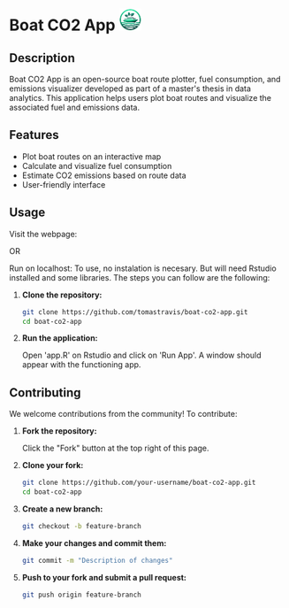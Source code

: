 # Boat CO2 App <img src="https://github.com/tomastravis/boat-co2-app/blob/main/www/logo.png" alt="Logo" width="40" />

## Description

Boat CO2 App is an open-source boat route plotter, fuel consumption, and emissions visualizer developed as part of a master's thesis in data analytics. This application helps users plot boat routes and visualize the associated fuel and emissions data.

## Features

- Plot boat routes on an interactive map
- Calculate and visualize fuel consumption
- Estimate CO2 emissions based on route data
- User-friendly interface

## Usage

Visit the webpage: 

OR

Run on localhost: To use, no instalation is necesary. But will need Rstudio installed and some libraries. The steps you can follow are the following:

1. **Clone the repository:**

    ```bash
    git clone https://github.com/tomastravis/boat-co2-app.git
    cd boat-co2-app
    ```

3. **Run the application:**

    Open 'app.R' on Rstudio and click on 'Run App'. A window should appear with the functioning app. 


## Contributing

We welcome contributions from the community! To contribute:

1. **Fork the repository:**

    Click the "Fork" button at the top right of this page.

2. **Clone your fork:**

    ```bash
    git clone https://github.com/your-username/boat-co2-app.git
    cd boat-co2-app
    ```

3. **Create a new branch:**

    ```bash
    git checkout -b feature-branch
    ```

4. **Make your changes and commit them:**

    ```bash
    git commit -m "Description of changes"
    ```

5. **Push to your fork and submit a pull request:**

    ```bash
    git push origin feature-branch
    ```
